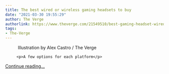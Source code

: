 ```yaml
---
title: The best wired or wireless gaming headsets to buy
date: "2021-03-30 19:55:29"
author: The Verge
authorlink: https://www.theverge.com/21549510/best-gaming-headset-wired-wireless-features-specs-price-sound-microphone-test-buy
tags:
- The-Verge
---
```

<figure>
      <img alt="" src="https://cdn.vox-cdn.com/thumbor/UVd9u16rXqTZwykb9t8sVIxO1dM=/0x0:2040x1360/1310x873/cdn.vox-cdn.com/uploads/chorus_image/image/67799392/acastro_201109_4282_gamingHeadsets_0001.0.jpg" />
        <figcaption>Illustration by Alex Castro / The Verge</figcaption>
    </figure>


  		 <p>A few options for each platform</p>
  <p>
    <a href="https://www.theverge.com/21549510/best-gaming-headset-wired-wireless-features-specs-price-sound-microphone-test-buy">Continue reading&hellip;</a>
  </p>